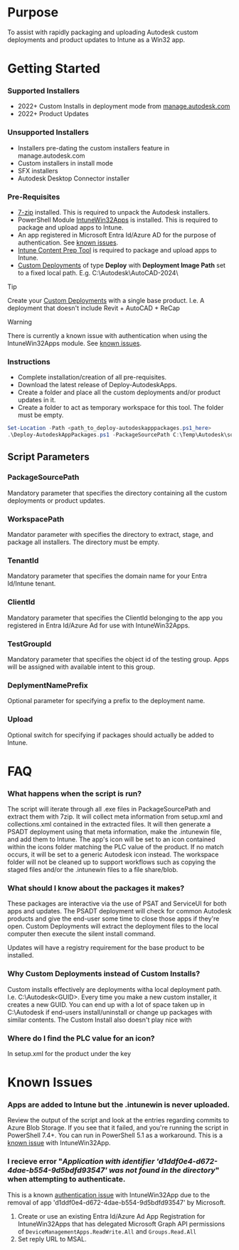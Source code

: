 # Purpose
To assist with rapidly packaging and uploading Autodesk custom deployments and product updates to Intune as a Win32 app.

# Getting Started
### Supported Installers
* 2022+ Custom Installs in deployment mode from [manage.autodesk.com](https://manage.autodesk.com)
* 2022+ Product Updates


### Unsupported Installers
* Installers pre-dating the custom installers feature in manage.autodesk.com
* Custom installers in install mode
* SFX installers
* Autodesk Desktop Connector installer


### Pre-Requisites
* [7-zip](https://www.7-zip.org/download.html) installed. This is required to unpack the Autodesk installers.
* PowerShell Module [IntuneWin32Apps](https://github.com/MSEndpointMgr/IntuneWin32App) is installed. This is required to package and upload apps to Intune.
* An app registered in Microsoft Entra Id/Azure AD for the purpose of authentication. See [known issues](#d1ddf0e4-d672-4dae-b554-9d5bdfd93547).
* [Intune Content Prep Tool](https://github.com/microsoft/Microsoft-Win32-Content-Prep-Tool) is required to package and upload apps to Intune.
* [Custom Deployments](https://www.autodesk.com/in/support/download-install/admins/account-deploy/deploy-from-autodesk-account) of type **Deploy** with **Deployment Image Path** set to a fixed local path. E.g. C:\Autodesk\AutoCAD-2024\

> [!TIP]
> Create your [Custom Deployments](https://www.autodesk.com/in/support/download-install/admins/account-deploy/deploy-from-autodesk-account) with a single base product. I.e. A deployment that doesn't include Revit + AutoCAD + ReCap

> [!WARNING]
> There is currently a known issue with authentication when using the IntuneWin32Apps module. See [known issues](#d1ddf0e4-d672-4dae-b554-9d5bdfd93547).


### Instructions
* Complete installation/creation of all pre-requisites.
* Download the latest release of Deploy-AutodeskApps.
* Create a folder and place all the custom deployments and/or product updates in it.
* Create a folder to act as temporary workspace for this tool. The folder must be empty.
```PowerShell
Set-Location -Path <path_to_deploy-autodeskapppackages.ps1_here>
.\Deploy-AutodeskAppPackages.ps1 -PackageSourcePath C:\Temp\Autodesk\source\ -WorkspacePath C:\Temp\Autodesk\workspace\ -TenantId 'domain.tld' -ClientId "00000000-0000-0000-0000-000000000000" -TestGroupId "00000000-0000-0000-0000-000000000000" -DeploymentNamePrefix "<optional-prefix-for-display-name>"
```

## Script Parameters
### PackageSourcePath
Mandatory parameter that specifies the directory containing all the custom deployments or product updates.
### WorkspacePath
Mandator parameter with specifies the directory to extract, stage, and package all installers. The directory must be empty.
### TenantId
Mandatory parameter that specifies the domain name for your Entra Id/Intune tenant.
### ClientId
Mandatory parameter that specifies the ClientId belonging to the app you registered in Entra Id/Azure Ad for use with IntuneWin32Apps.
### TestGroupId
Mandatory parameter that specifies the object id of the testing group. Apps will be assigned with available intent to this group.
### DeplymentNamePrefix
Optional parameter for specifying a prefix to the deployment name.
### Upload
Optional switch for specifying if packages should actually be added to Intune.



# FAQ
### What happens when the script is run?
The script will iterate through all .exe files in PackageSourcePath and extract them with 7zip. It will collect meta information from setup.xml and collections.xml contained in the extracted files. It will then generate a PSADT deployment using that meta information, make the .intunewin file, and add them to Intune. The app's icon will be set to an icon contained within the icons folder matching the PLC value of the product. If no match occurs, it will be set to a generic Autodesk icon instead.
The workspace folder will not be cleaned up to support workflows such as copying the staged files and/or the .intunewin files to a file share/blob.


### What should I know about the packages it makes?
These packages are interactive via the use of PSAT and ServiceUI for both apps and updates.
The PSADT deployment will check for common Autodesk products and give the end-user some time to close those apps if they're open.
Custom Deployments will extract the deployment files to the local computer then execute the silent install command.

Updates will have a registry requirement for the base product to be installed.


### Why Custom Deployments instead of Custom Installs?
Custom installs effectively are deployments witha local deployment path. I.e. C:\Autodesk\<GUID>. Every time you make a new custom installer, it creates a new GUID. You can end up with a lot of space taken up in C:\Autodesk if end-users install/uninstall or change up packages with similar contents. The Custom Install also doesn't play nice with


### Where do I find the PLC value for an icon?
In setup.xml for the product under the key <PLC>


# Known Issues
### Apps are added to Intune but the .intunewin is never uploaded.
Review the output of the script and look at the entries regarding commits to Azure Blob Storage. If you see that it failed, and you're running the script in PowerShell 7.4+. You can run in PowerShell 5.1 as a workaround. This is a [known issue](https://github.com/MSEndpointMgr/IntuneWin32App/issues/163) with IntuneWin32App.


### I recieve error "*Application with identifier 'd1ddf0e4-d672-4dae-b554-9d5bdfd93547' was not found in the directory*" when attempting to authenticate.
<a id='d1ddf0e4-d672-4dae-b554-9d5bdfd93547'></a>
This is a known [authentication issue](https://github.com/MSEndpointMgr/IntuneWin32App/issues/156) with IntuneWin32App due to the removal of app 'd1ddf0e4-d672-4dae-b554-9d5bdfd93547' by Microsoft.
1. Create or use an existing Entra Id/Azure Ad App Registration for IntuneWin32Apps that has delegated Microsoft Graph API permissions of `DeviceManagementApps.ReadWrite.All` and `Groups.Read.All`
2. Set reply URL to MSAL.

